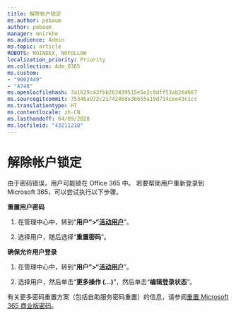 ```yaml
---
title: 解除帐户锁定
ms.author: pebaum
author: pebaum
manager: mnirkhe
ms.audience: Admin
ms.topic: article
ROBOTS: NOINDEX, NOFOLLOW
localization_priority: Priority
ms.collection: Adm_O365
ms.custom:
- "9002449"
- "4748"
ms.openlocfilehash: 7a1629c43fbb263439515e5e2c9dff53ab26d667
ms.sourcegitcommit: 75346a972c2174248de3bb55a19d714cee43c1cc
ms.translationtype: HT
ms.contentlocale: zh-CN
ms.lasthandoff: 04/09/2020
ms.locfileid: "43211218"
---
```

# <a name="unlocking-an-account"></a>解除帐户锁定

由于密码错误，用户可能锁在 Office 365 中。 若要帮助用户重新登录到 Microsoft 365，可以尝试执行以下步骤。

**重置用户密码**

1. 在管理中心中，转到“**用户”>“[活动用户](https://admin.microsoft.com/Adminportal/Home?source=applauncher#/users)**”。

2. 选择用户，随后选择“**重置密码**”。

**确保允许用户登录**

1. 在管理中心中，转到“**用户”>“[活动用户](https://admin.microsoft.com/Adminportal/Home?source=applauncher#/users)**”。

2. 选择用户，然后单击“**更多操作 (...)**”，然后单击“**编辑登录状态**”。 

有关更多密码重置方案（包括自助服务密码重置）的信息，请参阅[重置 Microsoft 365 商业版密码](https://docs.microsoft.com/microsoft-365/admin/add-users/reset-passwords?view=o365-worldwide)。
